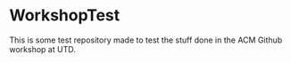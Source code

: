 # WorkshopTest
This is some test repository made to test the stuff done in the ACM Github workshop at UTD.
